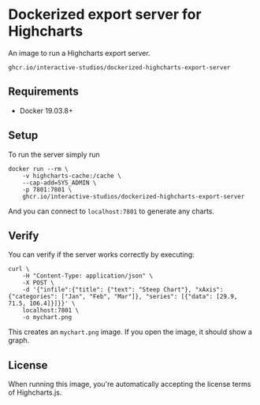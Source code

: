 # Dockerized export server for Highcharts

An image to run a Highcharts export server.

```
ghcr.io/interactive-studios/dockerized-highcharts-export-server
```

## Requirements
 * Docker 19.03.8+

 ## Setup

To run the server simply run
```console
docker run --rm \
    -v highcharts-cache:/cache \
    --cap-add=SYS_ADMIN \
    -p 7801:7801 \
    ghcr.io/interactive-studios/dockerized-highcharts-export-server
```

And you can connect to `localhost:7801` to generate any charts.

## Verify

You can verify if the server works correctly by executing:
```shell
curl \
	-H "Content-Type: application/json" \
	-X POST \
	-d '{"infile":{"title": {"text": "Steep Chart"}, "xAxis": {"categories": ["Jan", "Feb", "Mar"]}, "series": [{"data": [29.9, 71.5, 106.4]}]}}' \
	localhost:7801 \
	-o mychart.png
```

This creates an `mychart.png` image. If you open the image, it should show a graph.

## License
When running this image, you're automatically accepting the license terms of Highcharts.js.
